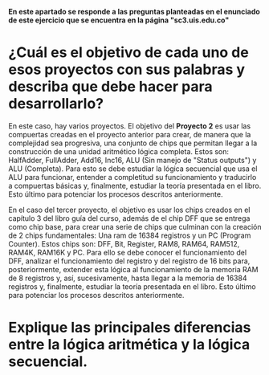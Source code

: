 **En este apartado se responde a las preguntas planteadas en el enunciado de este ejercicio que se encuentra en la página "sc3.uis.edu.co"**

# ¿Cuál es el objetivo de cada uno de esos proyectos con sus palabras y describa que debe hacer para desarrollarlo?
En este caso, hay varios proyectos. El objetivo del **Proyecto 2** es usar las compuertas creadas en el proyecto anterior para crear, de manera que la complejidad sea progresiva, una conjunto de chips que permitan llegar a la construcción de una unidad aritmético lógica completa. Estos son: HalfAdder, FullAdder, Add16, Inc16, ALU (Sin manejo de "Status outputs") y ALU (Completa). Para esto se debe estudiar la lógica secuencial que usa el ALU para funcionar, entender a completitud su funcionamiento y traducirlo a compuertas básicas y, finalmente, estudiar la teoría presentada en el libro. Esto último para potenciar los procesos descritos anteriormente.

En el caso del tercer proyecto, el objetivo es usar los chips creados en el capítulo 3 del libro guía del curso, además de el chip DFF que se entrega como chip base, para crear una serie de chips que culminan con la creación de 2 chips fundamentales: Una ram de 16384 registros y un PC (Program Counter). Estos chips son: DFF, Bit, Register, RAM8, RAM64, RAM512, RAM4K, RAM16K y PC. Para ello se debe conocer el funcionamiento del DFF, analizar el funcionamiento del registro y del registro de 16 bits para, posteriormente, extender esta lógica al funcionamiento de la memoria RAM de 8 registros y, así, sucesivamente, hasta llegar a la memoria de 16384 registros y, finalmente, estudiar la teoría presentada en el libro. Esto último para potenciar los procesos descritos anteriormente.

# Explique las principales diferencias entre la lógica aritmética y la lógica secuencial.
